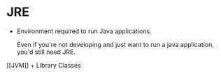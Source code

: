# JRE

- Environment required to run Java applications.

    Even if you're not developing and just want to run a java application, you'd still need JRE.

[[JVM]] + Library Classes
